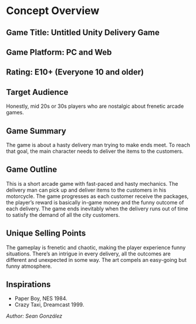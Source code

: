 # Concept Overview

## Game Title: Untitled Unity Delivery Game

## Game Platform: PC and Web

## Rating: E10+ (Everyone 10 and older)

## Target Audience

Honestly, mid 20s or 30s players who are nostalgic about frenetic arcade games.

## Game Summary

The game is about a hasty delivery man trying to make ends meet. To reach that goal, the main character needs to deliver the items to the customers.

## Game Outline

This is a short arcade game with fast-paced and hasty mechanics. The delivery man can pick up and deliver items to the customers in his motorcycle. The game progresses as each customer receive the packages, the player’s reward is basically in-game money and the funny outcome of each delivery. The game ends inevitably when the delivery runs out of time to satisfy the demand of all the city customers.

## Unique Selling Points 

The gameplay is frenetic and chaotic, making the player experience funny situations.
There’s an intrigue in every delivery, all the outcomes are different and unexpected in some way.
The art compels an easy-going but funny atmosphere.

## Inspirations
- Paper Boy, NES 1984.
- Crazy Taxi, Dreamcast 1999.

*Author: Sean González*
